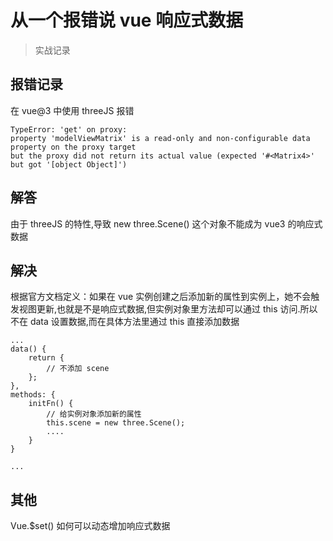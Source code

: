 # 从一个报错说 vue 响应式数据
> 实战记录

## 报错记录
在 vue@3 中使用 threeJS 报错

```
TypeError: 'get' on proxy: 
property 'modelViewMatrix' is a read-only and non-configurable data property on the proxy target 
but the proxy did not return its actual value (expected '#<Matrix4>' but got '[object Object]')
```

## 解答
由于 threeJS 的特性,导致 new three.Scene() 这个对象不能成为 vue3 的响应式数据

## 解决
根据官方文档定义：如果在 vue 实例创建之后添加新的属性到实例上，她不会触发视图更新,也就是不是响应式数据,但实例对象里方法却可以通过 this 访问.所以不在 data 设置数据,而在具体方法里通过 this 直接添加数据

```
...
data() {
    return {
        // 不添加 scene
    };
},
methods: {
    initFn() {
        // 给实例对象添加新的属性
        this.scene = new three.Scene();
        ....
    } 
}

...
```

## 其他
Vue.$set() 如何可以动态增加响应式数据
